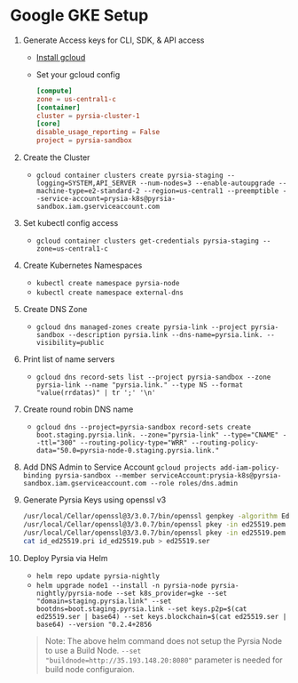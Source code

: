 # Google GKE Setup

1. Generate Access keys for CLI, SDK, & API access

   - [Install gcloud](https://cloud.google.com/sdk/docs/install-sdk)
   - Set your gcloud config

      ```toml
      [compute]
      zone = us-central1-c
      [container]
      cluster = pyrsia-cluster-1
      [core]
      disable_usage_reporting = False
      project = pyrsia-sandbox
      ```

2. Create the Cluster

   - `gcloud container clusters create pyrsia-staging --logging=SYSTEM,API_SERVER --num-nodes=3 --enable-autoupgrade --machine-type=e2-standard-2 --region=us-central1 --preemptible --service-account=prysia-k8s@pyrsia-sandbox.iam.gserviceaccount.com`

3. Set kubectl config access

   - `gcloud container clusters get-credentials pyrsia-staging --zone=us-central1-c`

4. Create Kubernetes Namespaces
   - `kubectl create namespace pyrsia-node`
   - `kubectl create namespace external-dns`

5. Create DNS Zone

   - `gcloud dns managed-zones create pyrsia-link --project pyrsia-sandbox --description pyrsia.link --dns-name=pyrsia.link. --visibility=public`

6. Print list of name servers
   - `gcloud dns record-sets list --project pyrsia-sandbox --zone pyrsia-link --name "pyrsia.link." --type NS --format "value(rrdatas)" | tr ';' '\n'`

7. Create round robin DNS name
   - `gcloud dns --project=pyrsia-sandbox record-sets create boot.staging.pyrsia.link. --zone="pyrsia-link" --type="CNAME" --ttl="300" --routing-policy-type="WRR" --routing-policy-data="50.0=pyrsia-node-0.staging.pyrsia.link."`

8. Add DNS Admin to Service Account
   `gcloud projects add-iam-policy-binding pyrsia-sandbox --member serviceAccount:prysia-k8s@pyrsia-sandbox.iam.gserviceaccount.com --role roles/dns.admin`

9. Generate Pyrsia Keys using openssl v3

   ```bash
   /usr/local/Cellar/openssl@3/3.0.7/bin/openssl genpkey -algorithm Ed25519 -out ed25519.pem
   /usr/local/Cellar/openssl@3/3.0.7/bin/openssl pkey -in ed25519.pem -pubout -outform DER | tail -c +13 > id_ed25519.pub
   /usr/local/Cellar/openssl@3/3.0.7/bin/openssl pkey -in ed25519.pem -out - -outform DER | tail -c +17 > id_ed25519.pri
   cat id_ed25519.pri id_ed25519.pub > ed25519.ser
   ```

10. Deploy Pyrsia via Helm
      - `helm repo update pyrsia-nightly`
      - `helm upgrade node1 --install -n pyrsia-node pyrsia-nightly/pyrsia-node --set k8s_provider=gke --set "domain=staging.pyrsia.link" --set bootdns=boot.staging.pyrsia.link --set keys.p2p=$(cat ed25519.ser | base64) --set keys.blockchain=$(cat ed25519.ser | base64) --version "0.2.4+2856`

      > Note: The above helm command does not setup the Pyrsia Node to use a Build Node.  `--set "buildnode=http://35.193.148.20:8080"` parameter is needed for build node configuraion.
